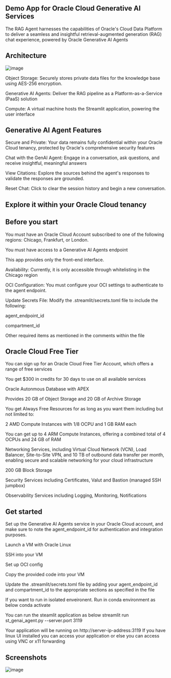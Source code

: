 ## **Demo App for Oracle Cloud Generative AI Services**

The RAG Agent harnesses the capabilities of Oracle's Cloud Data Platform to deliver a seamless and insightful retrieval-augmented generation (RAG) chat experience, powered by Oracle Generative AI Agents


## **Architecture**

![image](https://github.com/user-attachments/assets/f06e446a-de25-489e-a9a6-2aa4a091c15b)

Object Storage: Securely stores private data files for the knowledge base using AES-256 encryption.

Generative AI Agents: Deliver the RAG pipeline as a Platform-as-a-Service (PaaS) solution

Compute: A virtual machine hosts the Streamlit application, powering the user interface


## **Generative AI Agent Features**

Secure and Private: Your data remains fully confidential within your Oracle Cloud tenancy, protected by Oracle's comprehensive security features

Chat with the GenAI Agent: Engage in a conversation, ask questions, and receive insightful, meaningful answers

View Citations: Explore the sources behind the agent's responses to validate the responses are grounded.

Reset Chat: Click to clear the session history and begin a new conversation.



## **Explore it within your Oracle Cloud tenancy**

## **Before you start**

You must have an Oracle Cloud Account subscribed to one of the following regions: Chicago, Frankfurt, or London.

You must have access to a Generative AI Agents endpoint

This app provides only the front-end interface.

Availability: Currently, it is only accessible through whitelisting in the Chicago region

OCI Configuration: You must configure your OCI settings to authenticate to the agent endpoint.

Update Secrets File: Modify the .streamlit/secrets.toml file to include the following:

agent_endpoint_id

compartment_id

Other required items as mentioned in the comments within the file

## **Oracle Cloud Free Tier**

You can sign up for an Oracle Cloud Free Tier Account, which offers a range of free services

You get $300 in credits for 30 days to use on all available services

Oracle Autonmous Database with APEX

Provides 20 GB of Object Storage and 20 GB of Archive Storage

You get Always Free Resources for as long as you want them including but not limited to:

2 AMD Compute Instances with 1/8 OCPU and 1 GB RAM each

You can get up to 4 ARM Compute Instances, offering a combined total of 4 OCPUs and 24 GB of RAM

Networking Services, including Virtual Cloud Network (VCN), Load Balancer, Site-to-Site VPN, and 10 TB of outbound data transfer per month, enabling secure and scalable networking for your cloud infrastructure

200 GB Block Storage

Security Services including Certificates, Valut and Bastion (managed SSH jumpbox)

Observability Services including Logging, Monitoring, Notifications



## **Get started**

Set up the Generative AI Agents service in your Oracle Cloud account, and make sure to note the agent_endpoint_id for authentication and integration purposes.

Launch a VM with Oracle Linux 

SSH into your VM 

Set up OCI config

Copy the provided code into your VM

Update the .streamlit/secrets.toml file by adding your agent_endpoint_id and compartment_id to the appropriate sections as specified in the file

If you want to run in isolated enveironent. Run in conda environment as below
conda activate <path>

You can run the steamlit application as below
streamlit run st_genai_agent.py --server.port 3119 

Your application will be running on http://server-ip-address:3119
If you have linux UI installed you can access your application or else you can access using VNC or x11 forwarding


## **Screenshots**

![image](https://github.com/user-attachments/assets/dc0985b5-00c0-4757-b7a7-6b4f3f92f04d)

